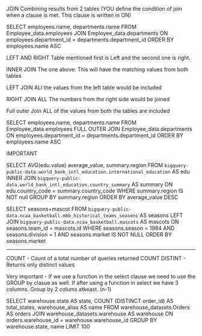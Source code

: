 JOIN 
Combining results from 2 tables (YOU define the condition of join when a clause is met. This clause is written in ON)

SELECT employees.name, departments.name
FROM Employee_data.employees
JOIN Employee_data.departments
ON  employees.department_id = departments.department_id
ORDER BY  employees.name ASC

LEFT AND RIGHT
Table mentioned first is Left and the second one is right.

INNER JOIN
The one above. This will have the matching values from both tables 

LEFT JOIN 
ALl the values from the left table would be included 

RIGHT JOIN 
ALL The numbers from the right side would be joined 

Full outer Join 
ALL of the values from both the tables are included 

SELECT employees.name, departments.name
FROM Employee_data.employees
FULL OUTER JOIN Employee_data.departments
ON  employees.department_id = departments.department_id
ORDER BY  employees.name ASC


IMPORTANT

SELECT 
    AVG(edu.value) average_value, summary.region
FROM 
    `bigquery-public-data.world_bank_intl_education.international_education` AS edu
INNER JOIN 
    `bigquery-public-data.world_bank_intl_education.country_summary` AS summary
ON edu.country_code = summary.country_code
WHERE summary.region IS NOT null
GROUP BY summary.region
ORDER BY average_value DESC


SELECT
 seasons+mascot
FROM
 `bigquery-public-data.ncaa_basketball.mbb_historical_teams_seasons` AS seasons
LEFT JOIN
 `bigquery-public-data.ncaa_basketball.mascots` AS mascots
ON
 seasons.team_id = mascots.id
WHERE
 seasons.season = 1984
 AND seasons.division = 1
 AND  seasons.market IS NOT NULL
ORDER BY
 seasons.market

________________________________________________________________________________________________________

COUNT - Count of a total number of queries returned 
COUNT DISTINT - Returns only distinct values 

Very important - If we use a function in the select clause we need to use the GROUP by clasue as well. If after using a function in select we have 3 columns. Group by 2 colums atkeast. (n-1)

SELECT warehouse.state AS state,
COUNT (DISTINCT order_id) AS total_states, warehouse_alias AS name
FROM warehouse_datasets.Orders AS orders 
JOIN warehouse_datasets.warehouse AS warehouse 
ON orders.warehouse_id = warehouse.warehouse_id
GROUP BY warehouse.state, name
LIMIT 100